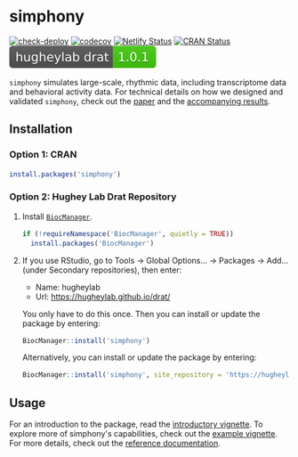 # simphony

[![check-deploy](https://github.com/hugheylab/simphony/workflows/check-deploy/badge.svg)](https://github.com/hugheylab/simphony/actions)
[![codecov](https://codecov.io/gh/hugheylab/simphony/branch/master/graph/badge.svg)](https://codecov.io/gh/hugheylab/simphony)
[![Netlify Status](https://api.netlify.com/api/v1/badges/ebfe10a6-7cd8-416b-969f-eb0160f665b2/deploy-status)](https://app.netlify.com/sites/hungry-johnson-e23843/deploys)
[![CRAN Status](https://www.r-pkg.org/badges/version/simphony)](https://cran.r-project.org/package=simphony)
[![drat version](https://raw.githubusercontent.com/hugheylab/drat/gh-pages/badges/simphony_drat_badge.svg)](https://github.com/hugheylab/drat/tree/gh-pages/src/contrib)

`simphony` simulates large-scale, rhythmic data, including transcriptome data and behavioral activity data. For technical details on how we designed and validated `simphony`, check out the [paper](https://doi.org/10.7717/peerj.6985) and the [accompanying results](https://doi.org/10.6084/m9.figshare.7441355).

## Installation

### Option 1: CRAN

```r
install.packages('simphony')
```

### Option 2: Hughey Lab Drat Repository

1. Install [`BiocManager`](https://cran.r-project.org/package=BiocManager).

    ```r
    if (!requireNamespace('BiocManager', quietly = TRUE))
      install.packages('BiocManager')
    ```

1. If you use RStudio, go to Tools → Global Options... → Packages → Add... (under Secondary repositories), then enter:

    - Name: hugheylab
    - Url: https://hugheylab.github.io/drat/

    You only have to do this once. Then you can install or update the package by entering:

    ```r
    BiocManager::install('simphony')
    ```

    Alternatively, you can install or update the package by entering:

    ```r
    BiocManager::install('simphony', site_repository = 'https://hugheylab.github.io/drat/')
    ```

## Usage

For an introduction to the package, read the [introductory vignette](https://simphony.hugheylab.org/articles/introduction.html). To explore more of simphony's capabilities, check out the [example vignette](https://simphony.hugheylab.org/articles/examples.html). For more details, check out the [reference documentation](https://simphony.hugheylab.org/reference/index.html).
